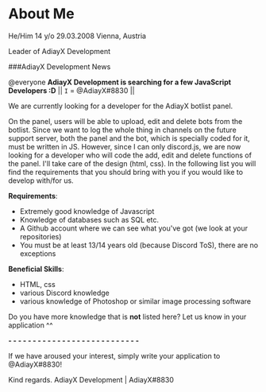 # About Me

He/Him
14 y/o
29.03.2008
Vienna, Austria

Leader of AdiayX Development

###AdiayX Development News

@everyone 
**AdiayX Development is searching for a few JavaScript Developers :D** || ` I ` = @AdiayX#8830 ||

We are currently looking for a developer for the AdiayX botlist panel.

On the panel, users will be able to upload, edit and delete bots from the botlist. Since we want to log the whole thing in channels on the future support server, both the panel and the bot, which is specially coded for it, must be written in JS. However, since I can only discord.js, we are now looking for a developer who will code the add, edit and delete functions of the panel. I'll take care of the design (html, css).
In the following list you will find the requirements that you should bring with you if you would like to develop with/for us.

__Requirements__:
- Extremely good knowledge of Javascript
- Knowledge of databases such as SQL etc.
- A Github account where we can see what you've got (we look at your repositories)
- You must be at least 13/14 years old (because Discord ToS), there are no exceptions

__Beneficial Skills__:
- HTML, css
- various Discord knowledge
- various knowledge of Photoshop or similar image processing software

Do you have more knowledge that is **not** listed here? Let us know in your application ^^

**- - - - - - - - - - - - - - - - - - - - - - - - - - -**

If we have aroused your interest, simply write your application to @AdiayX#8830!

Kind regards.
AdiayX Development | AdiayX#8830

